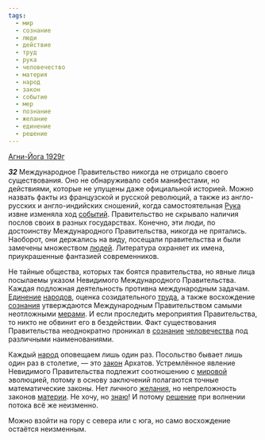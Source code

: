 ```yaml
---
tags:
  - мир
  - сознание
  - люди
  - действие
  - труд
  - рука
  - человечество
  - материя
  - народ
  - закон
  - событие
  - мер
  - познание
  - желание
  - единение
  - решение
---
```


[Агни-Йога 1929г](/agni/1929)

___32___
Международное Правительство никогда не отрицало своего существования. Оно не обнаруживало себя манифестами, но действиями, которые не упущены даже официальной историей. Можно назвать факты из французской и русской революций, а также из англо-русских и англо-индийских сношений, когда самостоятельная [Рука](/tag/#рука) извне изменяла ход [событий](/tag/#событие). Правительство не скрывало наличия послов своих в разных государствах. Конечно, эти люди, по достоинству Международного Правительства, никогда не прятались. Наоборот, они держались на виду, посещали правительства и были замечены множеством [людей](/tag/#люди). Литература охраняет их имена, приукрашенные фантазией современников.   

Не тайные общества, которых так боятся правительства, но явные лица посылаемы указом Невидимого Международного Правительства. Каждая подложная деятельность противна международным задачам. [Единение](/tag/#единение) [народов](/tag/#народ), оценка созидательного [труда](/tag/#труд), а также восхождение [сознания](/tag/#[сознание](/tag/#сознание)) утверждаются Международным Правительством самыми неотложными [мерами](/tag/#[мер](/tag/#мер)). И если проследить мероприятия Правительства, то никто не обвинит его в бездействии. Факт существования Правительства неоднократно проникал в [сознание](/tag/#сознание) [человечества](/tag/#человечество) под различными наименованиями.   

Каждый [народ](/tag/#народ) оповещаем лишь один раз. Посольство бывает лишь один раз в столетие, — это [закон](/tag/#закон) Архатов. Устремлённое явление Невидимого Правительства подлежит соотношению с [мировой](/tag/#мир) эволюцией, потому в основу заключений полагаются точные математические законы. Нет личного [желания](/tag/#желание), но непреложность законов [материи](/tag/#материя). Не хочу, но [знаю](/tag/#познание)! И потому [решение](/tag/#решение) при волнении потока всё же неизменно.   

Можно взойти на гору с севера или с юга, но само восхождение остаётся неизменным.